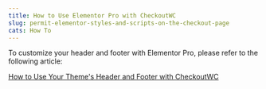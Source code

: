 ```yaml
---
title: How to Use Elementor Pro with CheckoutWC
slug: permit-elementor-styles-and-scripts-on-the-checkout-page
cats: How To
---
```


<p>To customize your header and footer with Elementor Pro, please refer to the following article:</p>
<p><a href="https://cfw.test/documentation/how-to-use-your-themes-header-and-footer-with-checkoutwc">How to Use Your Theme's Header and Footer with CheckoutWC</a></p>

